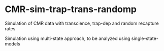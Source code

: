 # CMR-sim-trap-trans-randomp
Simulation of CMR data with transcience, trap-dep and random recapture rates

Simulation using multi-state approach, to be analyzed using single-state-models

